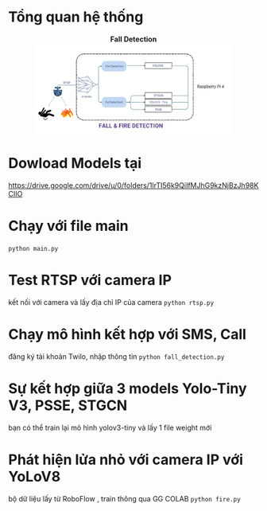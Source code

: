 # Tổng quan hệ thống

<p align="center">
  <b>Fall Detection</b><br>
  <img src="Screenshot 2024-09-20 002229.png" alt="Mô tả hình ảnh 1" width="400"/>
</p>

# Dowload Models tại 
https://drive.google.com/drive/u/0/folders/1lrTI56k9QiIfMJhG9kzNjBzJh98KCIIO

# Chạy với file main
```python main.py```
# Test RTSP với camera IP
kết nối với camera và lấy địa chỉ IP của camera
```python rtsp.py```

# Chạy mô hình kết hợp với SMS, Call
đăng ký tài khoản Twilo, nhập thông tin
```python fall_detection.py```

# Sự kết hợp giữa 3 models Yolo-Tiny V3, PSSE, STGCN
bạn có thể train lại mô hình yolov3-tiny và lấy 1 file weight mới 
# Phát hiện lửa nhỏ với camera IP với YoLoV8
bộ dữ liệu lấy từ RoboFlow , train thông qua GG COLAB ```python fire.py```
